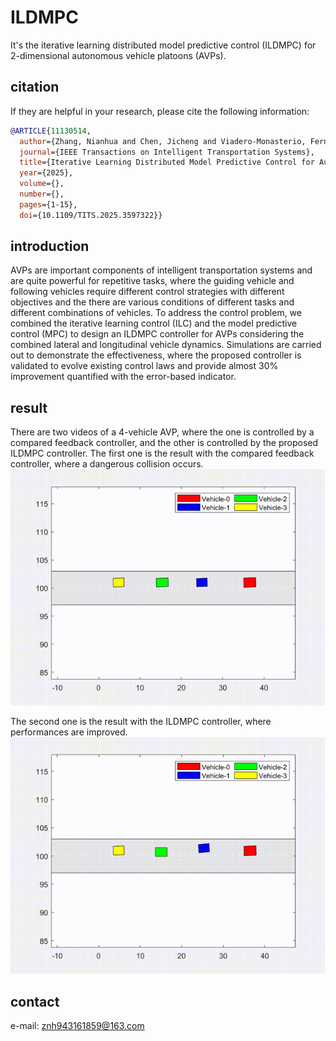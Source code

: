 # ILDMPC
It's the iterative learning distributed model predictive control (ILDMPC) for 2-dimensional autonomous vehicle platoons (AVPs). 
## citation
If they are helpful in your research, please cite the following information:
```bibtex
@ARTICLE{11130514,
  author={Zhang, Nianhua and Chen, Jicheng and Viadero-Monasterio, Fernando and Zhang, Hui},
  journal={IEEE Transactions on Intelligent Transportation Systems}, 
  title={Iterative Learning Distributed Model Predictive Control for Autonomous Vehicle Platoons With Applications to Repetitive Tasks}, 
  year={2025},
  volume={},
  number={},
  pages={1-15},
  doi={10.1109/TITS.2025.3597322}}

```
## introduction
AVPs are important components of intelligent transportation systems and are quite powerful for repetitive tasks, where the guiding vehicle and following vehicles require different control strategies with different objectives and the there are various 
conditions of different tasks and different combinations of vehicles. 
To address the control problem, we combined the iterative learning control (ILC) and the model predictive control (MPC) to design an ILDMPC controller for AVPs considering the combined lateral and longitudinal vehicle dynamics.
Simulations are carried out to demonstrate the effectiveness, where the proposed controller is validated to evolve existing control laws and provide almost 30\% improvement quantified with the error-based indicator. 
## result
There are two videos of a 4-vehicle AVP, where the one is controlled by a compared feedback controller, and the other is controlled by the proposed ILDMPC controller. 
The first one is the result with the compared feedback controller, where a dangerous collision occurs. 
![platoon_compared](https://github.com/ZNianHua/ILDMPC/blob/main/ILDMPC_video_iteration0.mat.gif)

The second one is the result with the ILDMPC controller, where performances are improved. 
![platoon_ILCMPC](https://github.com/ZNianHua/ILDMPC/blob/main/ILDMPC_video_iteration14.mat%2000_00_00-00_00_30.gif)
## contact
e-mail: znh943161859@163.com

